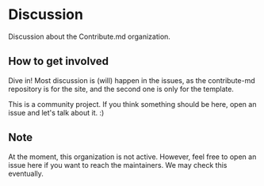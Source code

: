 # Discussion

Discussion about the Contribute.md organization.

## How to get involved

Dive in! Most discussion is (will) happen in the issues, as the contribute-md repository is for the site, and the second one is only for the template.

This is a community project. If you think something should be here, open an issue and let's talk about it. :)

## Note

At the moment, this organization is not active. However, feel free to open an issue here if you want to reach the maintainers. We may check this eventually.
